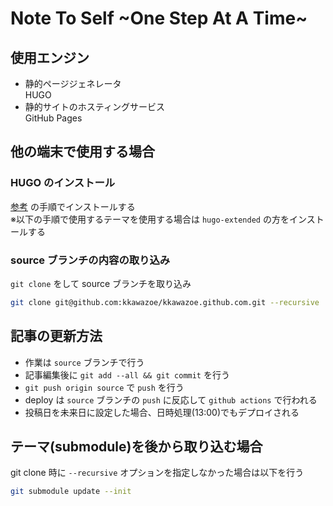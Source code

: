 # Note To Self \~One Step At A Time\~

## 使用エンジン

- 静的ページジェネレータ  
HUGO
- 静的サイトのホスティングサービス  
GitHub Pages

## 他の端末で使用する場合

### HUGO のインストール

[参考](https://gohugo.io/getting-started/installing/) の手順でインストールする  
※以下の手順で使用するテーマを使用する場合は `hugo-extended` の方をインストールする

### source ブランチの内容の取り込み

`git clone` をして source ブランチを取り込み

```bash
git clone git@github.com:kkawazoe/kkawazoe.github.com.git --recursive
```

## 記事の更新方法

- 作業は `source` ブランチで行う
- 記事編集後に `git add --all && git commit` を行う
- `git push origin source` で `push` を行う
- deploy は `source` ブランチの `push` に反応して `github actions` で行われる
- 投稿日を未来日に設定した場合、日時処理(13:00)でもデプロイされる

## テーマ(submodule)を後から取り込む場合

git clone 時に `--recursive` オプションを指定しなかった場合は以下を行う

```bash
git submodule update --init
```
